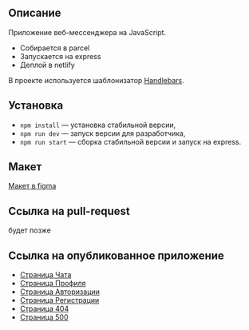 
## Описание

Приложение веб-мессенджера на JavaScript.
- Собирается в parcel
- Запускается на express
- Деплой в netlify

В проекте используется шаблонизатор [Handlebars](https://handlebarsjs.com/).

## Установка

- `npm install` — установка стабильной версии,
- `npm run dev` — запуск версии для разработчика,
- `npm run start` — сборка стабильной версии и запуск на express.

## Макет  
[Макет в figma](https://www.figma.com/file/24EUnEHGEDNLdOcxg7ULwV/Chat?node-id=0%3A1&t=d9X32hefZdiDrerX-0)

## Ссылка на pull-request  
будет позже

## Ссылка на опубликованное приложение  
* [Страница Чата](https://deploy--roaring-tanuki-6ce7ec.netlify.app/)
* [Страница Профиля](https://deploy--roaring-tanuki-6ce7ec.netlify.app/profile)
* [Страница Авторизации](https://deploy--roaring-tanuki-6ce7ec.netlify.app/login)
* [Страница Регистрации](https://deploy--roaring-tanuki-6ce7ec.netlify.app/signin)
* [Страница 404](https://deploy--roaring-tanuki-6ce7ec.netlify.app/404)
* [Страница 500](https://deploy--roaring-tanuki-6ce7ec.netlify.app/500)